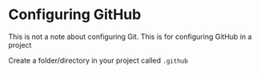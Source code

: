 # Configuring GitHub

This is not a note about configuring Git.  This is for configuring GitHub in a project

Create a folder/directory in your project called `.github`

